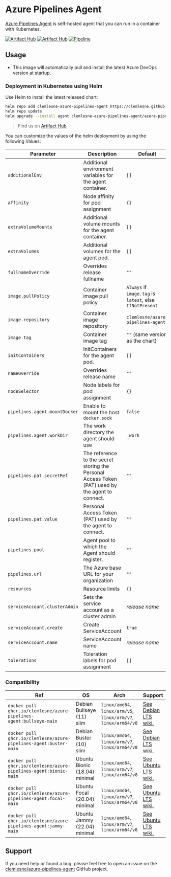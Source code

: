 # Azure Pipelines Agent

[Azure Pipelines Agent](https://github.com/clemlesne/azure-pipelines-agent) is self-hosted agent that you can run in a container with Kubernetes.

[![Artifact Hub](https://img.shields.io/endpoint?url=https://artifacthub.io/badge/repository/azure-pipelines-agent)](https://artifacthub.io/packages/search?repo=azure-pipelines-agent)
[![Artifact Hub](https://img.shields.io/endpoint?url=https://artifacthub.io/badge/repository/azure-pipelines-agent-container)](https://artifacthub.io/packages/search?repo=azure-pipelines-agent-container)
[![Pipeline](https://github.com/clemlesne/azure-pipelines-agent/actions/workflows/pipeline.yaml/badge.svg)](https://github.com/clemlesne/azure-pipelines-agent/actions/workflows/pipeline.yaml)

## Usage

- This image will automatically pull and install the latest Azure DevOps version at startup.

### Deployment in Kubernetes using Helm

Use Helm to install the latest released chart:

```bash
helm repo add clemlesne-azure-pipelines-agent https://clemlesne.github.io/azure-pipelines-agent
helm repo update
helm upgrade --install agent clemlesne-azure-pipelines-agent/azure-pipelines-agent
```

> Find us on [Artifact Hub](https://artifacthub.io/packages/helm/clemlesne/azure-pipelines-agent)

You can customize the values of the helm deployment by using the following Values:

| Parameter | Description | Default |
|-|-|-|
| `additionalEnv` | Additional environment variables for the agent container. | `[]` |
| `affinity` | Node affinity for pod assignment | `{}` |
| `extraVolumeMounts` | Additional volume mounts for the agent container. | `[]` |
| `extraVolumes` | Additional volumes for the agent pod. | `[]` |
| `fullnameOverride` | Overrides release fullname | `""` |
| `image.pullPolicy` | Container image pull policy | `Always` if `image.tag` is `latest`, else `IfNotPresent` |
| `image.repository` | Container image repository | `clemlesne/azure-pipelines-agent` |
| `image.tag` | Container image tag | `""` (same version as the chart) |
| `initContainers` | InitContainers for the agent pod. | `[]` |
| `nameOverride` | Overrides release name | `""` |
| `nodeSelector` | Node labels for pod assignment | `{}` |
| `pipelines.agent.mountDocker` | Enable to mount the host `docker.sock` | `false` |
| `pipelines.agent.workDir` | The work directory the agent should use | `_work` |
| `pipelines.pat.secretRef` | The reference to the secret storing the Personal Access Token (PAT) used by the agent to connect. | `""` |
| `pipelines.pat.value` | Personal Access Token (PAT) used by the agent to connect. | `""` |
| `pipelines.pool` | Agent pool to which the Agent should register. | `""` |
| `pipelines.url` | The Azure base URL for your organization | `""` |
| `resources` | Resource limits | `{}` |
| `serviceAccount.clusterAdmin` | Sets the service account as a cluster admin | _release name_ |
| `serviceAccount.create` | Create ServiceAccount | `true` |
| `serviceAccount.name` | ServiceAccount name | _release name_ |
| `tolerations` | Toleration labels for pod assignment | `[]` |

### Compatibility

| Ref | OS | Arch | Support |
|-|-|-|-|
| `docker pull ghcr.io/clemlesne/azure-pipelines-agent:bullseye-main` | Debian Bullseye (11) slim | `linux/amd64`, `linux/arm/v5`, `linux/arm/v7`, `linux/arm64/v8` | [See Debian LTS wiki.](https://wiki.debian.org/LTS) |
| `docker pull ghcr.io/clemlesne/azure-pipelines-agent:buster-main` | Debian Buster (10) slim | `linux/amd64`, `linux/arm/v7`, `linux/arm64/v8` | [See Debian LTS wiki.](https://wiki.debian.org/LTS) |
| `docker pull ghcr.io/clemlesne/azure-pipelines-agent:bionic-main` | Ubuntu Bionic (18.04) minimal | `linux/amd64`, `linux/arm/v7`, `linux/arm64/v8` | [See Ubuntu LTS wiki.](https://wiki.ubuntu.com/Releases) |
| `docker pull ghcr.io/clemlesne/azure-pipelines-agent:focal-main` | Ubuntu Focal (20.04) minimal | `linux/amd64`, `linux/arm/v7`, `linux/arm64/v8` | [See Ubuntu LTS wiki.](https://wiki.ubuntu.com/Releases) |
| `docker pull ghcr.io/clemlesne/azure-pipelines-agent:jammy-main` | Ubuntu Jammy (22.04) minimal | `linux/amd64`, `linux/arm/v7`, `linux/arm64/v8` | [See Ubuntu LTS wiki.](https://wiki.ubuntu.com/Releases) |

## Support

If you need help or found a bug, please feel free to open an issue on the [clemlesne/azure-pipelines-agent](https://github.com/clemlesne/azure-pipelines-agent) GitHub project.
